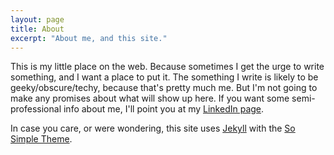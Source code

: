 ```yaml
---
layout: page
title: About
excerpt: "About me, and this site."
---
```


This is my little place on the web. Because sometimes I get the urge to write something, and I want a place to put it. The something I write is likely to be geeky/obscure/techy, because that's pretty much me. But I'm not going to make any promises about what will show up here. If you want some semi-professional info about me, I'll point you at my [LinkedIn page](https://www.linkedin.com/in/colby-lemon-a899025).

In case you care, or were wondering, this site uses [Jekyll]("http://jekyllrb.com") with the [So Simple Theme]("https://mademistakes.com/work/so-simple-jekyll-theme/").


